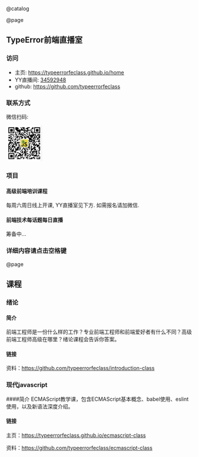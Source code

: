 @catalog

@page

## TypeError前端直播室

### 访问

* 主页: https://typeerrorfeclass.github.io/home
* YY直播间: [34592948](https://0x9.me/j4v80)
* github: https://github.com/typeerrorfeclass

### 联系方式
微信扫码:

![微信二维码](./wechat.png)

### 项目

#### 高级前端培训课程
每周六周日线上开课, YY直播室见下方. 如需报名请加微信.

#### 前端技术每话题每日直播
筹备中...

### 详细内容请点击空格键

@page

## 课程

### 绪论

#### 简介
前端工程师是一份什么样的工作？专业前端工程师和前端爱好者有什么不同？高级前端工程师高级在哪里？绪论课程会告诉你答案。

#### 链接
资料：https://github.com/typeerrorfeclass/introduction-class

### 现代javascript

####简介
ECMAScript教学课，包含ECMAScript基本概念、babel使用、eslint使用，以及新语法深度介绍。

#### 链接
主页：https://typeerrorfeclass.github.io/ecmascript-class

资料：https://github.com/typeerrorfeclass/ecmascript-class
